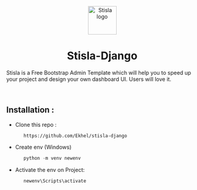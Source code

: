 <p align="center">
  <a href="https://getstisla.com">
    <img src="https://avatars2.githubusercontent.com/u/45754626?s=75&v=4" alt="Stisla logo" width="75" height="75">
  </a>
</p>

<h1 align="center">Stisla-Django</h1>

<p>
  Stisla is a Free Bootstrap Admin Template which will help you to speed up your project and design your own dashboard UI. Users will love it.
</p>
<br>

## Installation :

- Clone this repo :

  ```
     https://github.com/Ekhel/stisla-django
  ```

- Create env (Windows)

  ```python
     python -m venv newenv
  ```

- Activate the env on Project:
  ```
     newenv\Scripts\activate
  ```
